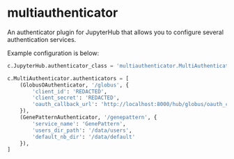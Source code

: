 # multiauthenticator

An authenticator plugin for JupyterHub that allows you to configure several authentication services.

Example configuration is below:

```python
c.JupyterHub.authenticator_class = 'multiauthenticator.MultiAuthenticator'

c.MultiAuthenticator.authenticators = [
    (GlobusOAuthenticator, '/globus', {
        'client_id': 'REDACTED',
        'client_secret': 'REDACTED',
        'oauth_callback_url': 'http://localhost:8000/hub/globus/oauth_callback'
    }),
    (GenePatternAuthenticator, '/genepattern', {
        'service_name': 'GenePattern',
        'users_dir_path': '/data/users',
        'default_nb_dir': '/data/default'
    }),
]
```
